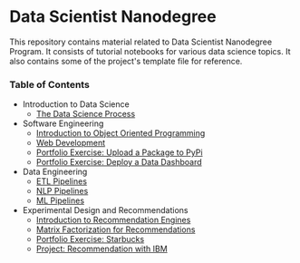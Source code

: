# Data Scientist Nanodegree

This repository contains material related to Data Scientist Nanodegree Program. It consists of tutorial notebooks for various data science topics. It also contains some of the project's template file for reference.

### Table of Contents


* Introduction to Data Science
	* [The Data Science Process](https://github.com/Bootcamp-AI/DSND_Term2/tree/master/lessons/CRISP_DM)
* Software Engineering
	* [Introduction to Object Oriented Programming](https://github.com/Bootcamp-AI/DSND_Term2/tree/master/lessons/ObjectOrientedProgramming)
	* [Web Development](https://github.com/Bootcamp-AI/DSND_Term2/tree/master/lessons/WebDevelopment)
	* [Portfolio Exercise: Upload a Package to PyPi](https://github.com/Bootcamp-AI/DSND_Term2/tree/master/portfolio_exercises/PythonPackageTemplate/package)
	* [Portfolio Exercise: Deploy a Data Dashboard](https://github.com/Bootcamp-AI/DSND_Term2/tree/master/portfolio_exercises/WebDevelopmentTemplate)
* Data Engineering
	* [ETL Pipelines](https://github.com/Bootcamp-AI/DSND_Term2/tree/master/lessons/ETLPipelines)
	* [NLP Pipelines](https://github.com/Bootcamp-AI/DSND_Term2/tree/master/lessons/NLP%20Pipelines)
	* [ML Pipelines](https://github.com/Bootcamp-AI/DSND_Term2/tree/master/lessons/ML%20Pipelines)
* Experimental Design and Recommendations
	* [Introduction to Recommendation Engines](https://github.com/Bootcamp-AI/DSND_Term2/tree/master/lessons/Recommendations/1_Intro_to_Recommendations)
	* [Matrix Factorization for Recommendations](https://github.com/Bootcamp-AI/DSND_Term2/tree/master/lessons/Recommendations/2_Matrix_Factorization_for_Recommendations)
	* [Portfolio Exercise: Starbucks](https://github.com/Bootcamp-AI/DSND_Term2/tree/master/portfolio_exercises/Experiments)
	* [Project: Recommendation with IBM](https://github.com/Bootcamp-AI/DSND_Term2/tree/master/project_files/Recommendations_with_IBM)





